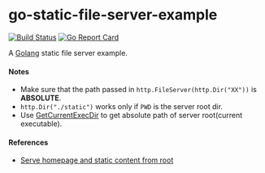 # go-static-file-server-example

[![Build Status](https://travis-ci.org/northbright/go-static-file-server-example.svg?branch=master)](https://travis-ci.org/northbright/go-static-file-server-example)
[![Go Report Card](https://goreportcard.com/badge/github.com/northbright/go-static-file-server-example)](https://goreportcard.com/report/github.com/northbright/go-static-file-server-example)

A [Golang](http://golang.org) static file server example.  

#### Notes
* Make sure that the path passed in `http.FileServer(http.Dir("XX"))` is **ABSOLUTE**.  
* `http.Dir("./static")` works only if `PWD` is the server root dir.
* Use [GetCurrentExecDir](https://godoc.org/github.com/northbright/pathhelper#GetCurrentExecDir) to get absolute path of server root(current executable).

#### References
* [Serve homepage and static content from root](http://stackoverflow.com/questions/14086063/serve-homepage-and-static-content-from-root)
